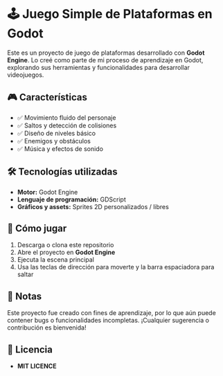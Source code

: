 # 🕹️ Juego Simple de Plataformas en Godot

Este es un proyecto de juego de plataformas desarrollado con **Godot Engine**. Lo creé como parte de mi proceso de aprendizaje en Godot, explorando sus herramientas y funcionalidades para desarrollar videojuegos.

## 🎮 Características
- ✅ Movimiento fluido del personaje
- ✅ Saltos y detección de colisiones
- ✅ Diseño de niveles básico
- ✅ Enemigos y obstáculos
- ✅ Música y efectos de sonido

## 🛠️ Tecnologías utilizadas
- **Motor:** Godot Engine
- **Lenguaje de programación:** GDScript
- **Gráficos y assets:** Sprites 2D personalizados / libres

## 🚀 Cómo jugar
1. Descarga o clona este repositorio
2. Abre el proyecto en **Godot Engine**
3. Ejecuta la escena principal
4. Usa las teclas de dirección para moverte y la barra espaciadora para saltar

## 📌 Notas
Este proyecto fue creado con fines de aprendizaje, por lo que aún puede contener bugs o funcionalidades incompletas. ¡Cualquier sugerencia o contribución es bienvenida!

## 📜 Licencia
- **MIT LICENCE**
